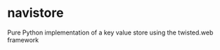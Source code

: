 navistore
=========

Pure Python implementation of a key value store using the twisted.web framework